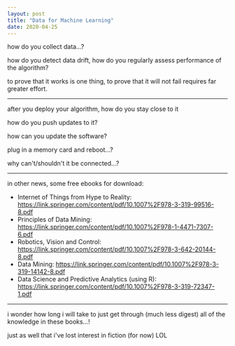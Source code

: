 ```yaml
---
layout: post
title: "Data for Machine Learning"
date: 2020-04-25
---
```


how do you collect data...?

how do you detect data drift, how do you regularly assess performance of the algorithm?

to prove that it works is one thing, to prove that it will not fail requires far greater effort.

---

after you deploy your algorithm, how do you stay close to it

how do you push updates to it?

how can you update the software?

plug in a memory card and reboot...?

why can't/shouldn't it be connected...?

---

in other news, some free ebooks for download:
- Internet of Things from Hype to Reality: https://link.springer.com/content/pdf/10.1007%2F978-3-319-99516-8.pdf
- Principles of Data Mining: https://link.springer.com/content/pdf/10.1007%2F978-1-4471-7307-6.pdf
- Robotics, Vision and Control: https://link.springer.com/content/pdf/10.1007%2F978-3-642-20144-8.pdf
- Data Mining: https://link.springer.com/content/pdf/10.1007%2F978-3-319-14142-8.pdf
- Data Science and Predictive Analytics (using R): https://link.springer.com/content/pdf/10.1007%2F978-3-319-72347-1.pdf

---

i wonder how long i will take to just get through (much less digest) all of the knowledge in these books...!

just as well that i've lost interest in fiction (for now) LOL